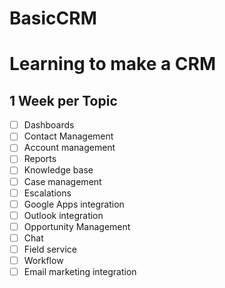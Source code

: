# BasicCRM

# Learning to make a CRM

## 1 Week per Topic

- [ ] Dashboards
- [ ] Contact Management
- [ ] Account management
- [ ] Reports
- [ ] Knowledge base
- [ ] Case management
- [ ] Escalations
- [ ] Google Apps integration
- [ ] Outlook integration
- [ ] Opportunity Management
- [ ] Chat
- [ ] Field service
- [ ] Workflow
- [ ] Email marketing integration
